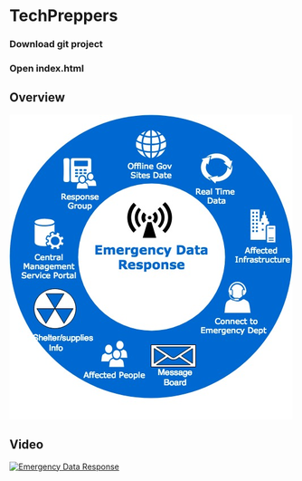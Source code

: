 # TechPreppers
### Download git project 
### Open index.html

## Overview
![Alt text](https://github.com/ynmanware/TechPreppers/blob/master/EDR%20Functions.jpg?raw=true "Title")

## Video
[![Emergency Data Response](https://img.youtube.com/vi/IVmFXvC-oJY/0.jpg)](https://www.youtube.com/watch?v=IVmFXvC-oJY)
